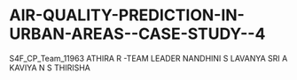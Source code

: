 # AIR-QUALITY-PREDICTION-IN-URBAN-AREAS--CASE-STUDY--4
S4F_CP_Team_11963
ATHIRA R -TEAM LEADER
NANDHINI S
LAVANYA SRI A 
KAVIYA N 
S THIRISHA
